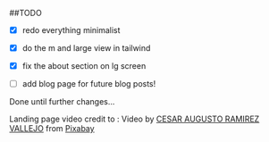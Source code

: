 ##TODO

- [x] redo everything minimalist
- [x] do the m and large view in tailwind
- [x] fix the about section on lg screen
- [  ] add blog page for future blog posts!

    
Done until further changes...

Landing page video credit to : Video by <a href="https://pixabay.com/users/traphitho-3244107/?utm_source=link-attribution&amp;utm_medium=referral&amp;utm_campaign=video&amp;utm_content=23740">CESAR AUGUSTO RAMIREZ VALLEJO</a> from <a href="https://pixabay.com//?utm_source=link-attribution&amp;utm_medium=referral&amp;utm_campaign=video&amp;utm_content=23740">Pixabay</a>
